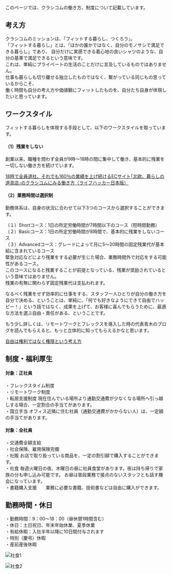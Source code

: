 
このページでは、クラシコムの働き方、制度について記載しています。


## 考え方

クラシコムのミッションは、「フィットする暮らし、つくろう」。  
「フィットする暮らし」とは、「ほかの誰かではなく、自分のモノサシで満足できる暮らし」であり、  自分だけに実感できる着心地の良いシャツのような、自分の基準で満足できるという意味です。  
これは、単純にプライベートの生活のことだけに言及しているものではありません。  
仕事も暮らしも切り離せる独立したものではなく、繋がっている同じもの思っているからこそ、  
働く時間も自分の考え方や価値観にフィットしたものを、自分たち自身が体現したいと思っています。


## ワークスタイル
フィットする暮らしを体現する手段として、以下のワークスタイルを取っています。    
#### （1）残業をしない  
創業以来、職種を問わず全員が9時〜18時の間に集中して働き、基本的に残業を一切しない働き方を続けています。  

[18時で全員退社、それでも160％の業績を上げ続けるECサイト｢北欧、暮らしの道具店｣のクラシコムにみる働き方（ライフハッカー日本版）](https://www.lifehacker.jp/2015/04/150406kurashicom_interview.html)

#### （2）業務時間は選択制  
勤務体系は、自身の状況に合わせて以下3つのコースから選択することができます。

（１）Shortコース：1日の所定労働時間が7時間以下のコース（短時間勤務）  
（２）Basicコース：1日の所定労働時間が8時間で、基本的に残業をしないコース  
（３）Advancedコース：グレードによって月に5〜20時間の固定残業代が基本給に含まれているコース  
緊急対応などにより残業をする必要が生じた場合、業務時間外で対応をする可能性があるコース。  
このコースになると残業することが前提となっている、残業が奨励されているという意味ではありません。  
残業の有無に関わらず固定残業代は支払われます。  


なるべく残業をせず効率的に仕事をする、スタッフ一人ひとりが自分の働き方を自分で決める、ということは、単純に、「何でも好きなようにできて自由でハッピー！」という話ではなく、成果を上げて、お客様に喜んでもらうために、最適な方法を選ぶ自由・責任がある、ということです。  

もう少し詳しくは、リモートワークとフレックスを導入した時の代表青木のブログを読んでもらえると、もっと立体的に知ってもらえるかなと思います。  

[自由は権利ではなく権限という考え方](https://note.mu/kohei_a/n/n679b6c0f610b)


## 制度・福利厚生

#### 対象：正社員
・フレックスタイム制度  
・リモートワーク制度  
・転居支援制度    現在住んでいる場所より通勤交通費が少なくなる場所へ引っ越しする場合、一定割合の手当てがあります。  
・国立手当    オフィス近隣に住む社員（通勤交通費がかからない人）は、一定額の手当てがあります。  

#### 対象：全社員
・交通費全額支給  
・社会保険、雇用保険完備  
・社販    お店で取り扱っている商品を、一定の割引額で購入することができます。  
・社食    毎週火曜日の夜、木曜日の昼に社員食堂があります。夜は持ち帰りで家族の分も申し込み可能です。  お昼は普段業務で接点のないスタッフとも話す機会になっています。  
・書籍購入支援　　業務に必要な書籍、技術書などは自由に購入ができます。

## 勤務時間・休日
・勤務時間：9：00～18：00（昼休憩1時間含む）  
・休日：土日祝日、年末年始休業、夏季休業  
・有給休暇：入社半年以降に10日間付与されます  
・特別（慶弔）休暇  
・産前産後休暇  

![社食1](https://user-images.githubusercontent.com/43428459/47759711-3559ab00-dcf4-11e8-9abf-62e7b3205157.jpg)

![社食2](https://user-images.githubusercontent.com/43428459/47759739-4efaf280-dcf4-11e8-8624-a02a630a88f9.jpg)



